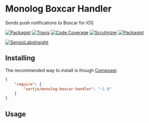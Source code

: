 # Monolog Boxcar Handler
Sends push notifications to Boxcar for iOS

[![Packagist](https://img.shields.io/packagist/v/zortje/monolog-boxcar-handler.svg?style=flat)](https://packagist.org/packages/zortje/monolog-boxcar-handler)
[![Travis](https://img.shields.io/travis/zortje/monolog-boxcar-handler.svg?style=flat)](https://travis-ci.org/zortje/monolog-boxcar-handler)
[![Code Coverage](https://scrutinizer-ci.com/g/zortje/monolog-boxcar-handler/badges/coverage.png?b=master)](https://scrutinizer-ci.com/g/zortje/monolog-boxcar-handler/?branch=master)
[![Scrutinizer](https://img.shields.io/scrutinizer/g/zortje/monolog-boxcar-handler.svg?style=flat)](https://scrutinizer-ci.com/g/zortje/monolog-boxcar-handler/?branch=master)
[![Packagist](https://img.shields.io/packagist/dt/zortje/monolog-boxcar-handler.svg?style=flat)](https://packagist.org/packages/zortje/monolog-boxcar-handler)

[![SensioLabsInsight](https://insight.sensiolabs.com/projects/78c5b234-802b-4968-8ccd-c8d82b9bec7a/big.png)](https://insight.sensiolabs.com/projects/78c5b234-802b-4968-8ccd-c8d82b9bec7a)

## Installing

The recommended way to install is though [Composer](https://getcomposer.org/).

```JSON
{
    "require": {
        "zortje/monolog-boxcar-handler": "~1.0"
    }
}
```

## Usage
